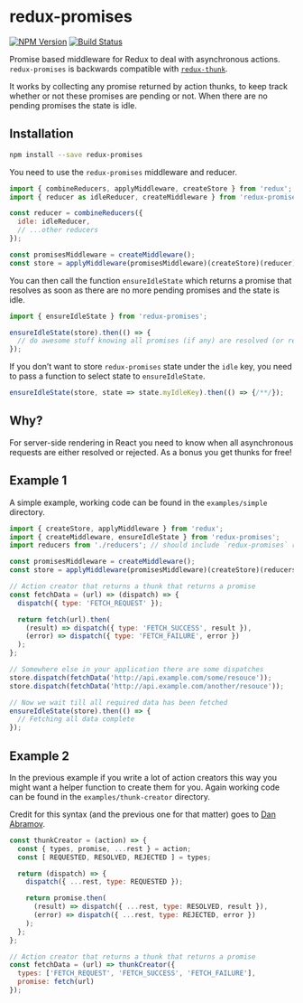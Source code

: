 # redux-promises

[![NPM Version](https://img.shields.io/npm/v/redux-promises.svg?style=flat)](https://npmjs.org/package/redux-promises)
[![Build Status](https://img.shields.io/travis/CrocoDillon/redux-promises.svg?style=flat)](https://travis-ci.org/CrocoDillon/redux-promises)

Promise based middleware for Redux to deal with asynchronous actions. `redux-promises` is backwards compatible with [`redux-thunk`](https://github.com/gaearon/redux-thunk).

It works by collecting any promise returned by action thunks, to keep track whether or not these promises are pending or not. When there are no pending promises the state is idle.

## Installation

```bash
npm install --save redux-promises
```

You need to use the `redux-promises` middleware and reducer.

```javascript
import { combineReducers, applyMiddleware, createStore } from 'redux';
import { reducer as idleReducer, createMiddleware } from 'redux-promises';

const reducer = combineReducers({
  idle: idleReducer,
  // ...other reducers
});

const promisesMiddleware = createMiddleware();
const store = applyMiddleware(promisesMiddleware)(createStore)(reducer);
```

You can then call the function `ensureIdleState` which returns a promise that resolves as soon as there are no more pending promises and the state is idle.

```javascript
import { ensureIdleState } from 'redux-promises';

ensureIdleState(store).then(() => {
  // do awesome stuff knowing all promises (if any) are resolved (or rejected)
});
```

If you don’t want to store `redux-promises` state under the `idle` key, you need to pass a function to select state to `ensureIdleState`.

```javascript
ensureIdleState(store, state => state.myIdleKey).then(() => {/**/});
```

## Why?

For server-side rendering in React you need to know when all asynchronous requests are either resolved or rejected. As a bonus you get thunks for free!

## Example 1

A simple example, working code can be found in the `examples/simple` directory.

```javascript
import { createStore, applyMiddleware } from 'redux';
import { createMiddleware, ensureIdleState } from 'redux-promises';
import reducers from './reducers'; // should include `redux-promises` reducer

const promisesMiddleware = createMiddleware();
const store = applyMiddleware(promisesMiddleware)(createStore)(reducers);

// Action creator that returns a thunk that returns a promise
const fetchData = (url) => (dispatch) => {
  dispatch({ type: 'FETCH_REQUEST' });

  return fetch(url).then(
    (result) => dispatch({ type: 'FETCH_SUCCESS', result }),
    (error) => dispatch({ type: 'FETCH_FAILURE', error })
  );
};

// Somewhere else in your application there are some dispatches
store.dispatch(fetchData('http://api.example.com/some/resouce'));
store.dispatch(fetchData('http://api.example.com/another/resouce'));

// Now we wait till all required data has been fetched
ensureIdleState(store).then(() => {
  // Fetching all data complete
});
```

## Example 2

In the previous example if you write a lot of action creators this way you might want a helper function to create them for you. Again working code can be found in the `examples/thunk-creator` directory.

Credit for this syntax (and the previous one for that matter) goes to [Dan Abramov](https://github.com/rackt/redux/issues/99#issuecomment-112212639).

```javascript
const thunkCreator = (action) => {
  const { types, promise, ...rest } = action;
  const [ REQUESTED, RESOLVED, REJECTED ] = types;

  return (dispatch) => {
    dispatch({ ...rest, type: REQUESTED });

    return promise.then(
      (result) => dispatch({ ...rest, type: RESOLVED, result }),
      (error) => dispatch({ ...rest, type: REJECTED, error })
    );
  };
};

// Action creator that returns a thunk that returns a promise
const fetchData = (url) => thunkCreator({
  types: ['FETCH_REQUEST', 'FETCH_SUCCESS', 'FETCH_FAILURE'],
  promise: fetch(url)
});
```
